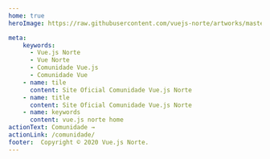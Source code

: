 ```yaml
---
home: true
heroImage: https://raw.githubusercontent.com/vuejs-norte/artworks/master/png/logo-256x256.png

meta:
    keywords:
      - Vue.js Norte
      - Vue Norte
      - Comunidade Vue.js
      - Comunidade Vue
    - name: tile
      content: Site Oficial Comunidade Vue.js Norte
    - name: title
      content: Site Oficial Comunidade Vue.js Norte
    - name: keywords
      content: vue.js norte home
actionText: Comunidade →
actionLink: /comunidade/
footer:  Copyright © 2020 Vue.js Norte.
---
```


<Apoio />